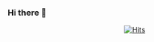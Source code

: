 ### Hi there 👋
<div align=center>

[![Hits](https://hits.seeyoufarm.com/api/count/incr/badge.svg?url=https%3A%2F%2Fgithub.com%2FJayun9&count_bg=%2369E70A&title_bg=%231F6C31&icon=python.svg&icon_color=%23E7E7E7&title=hits&edge_flat=false)](https://hits.seeyoufarm.com)

</div>
